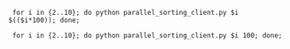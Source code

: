 ``` for i in {2..10}; do python parallel_sorting_client.py $i $(($i*100)); done;```

``` for i in {2..10}; do python parallel_sorting_client.py $i 100; done;```